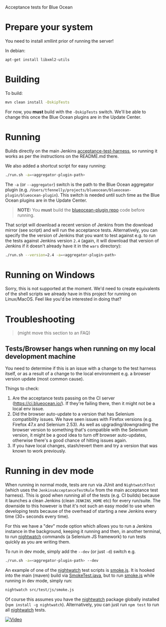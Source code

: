 Acceptance tests for Blue Ocean

# Prepare your system

You need to install xmllint prior of running the server!

In debian:

```
apt-get install libxml2-utils
```

# Building

To build:

```sh
mvn clean install -DskipTests
```

For now, you __must__ build with the `-DskipTests` switch. We'll be able to change this once the Blue Ocean
plugins are in the Update Center.


# Running
Builds directly on the main Jenkins [acceptance-test-harness](https://github.com/jenkinsci/acceptance-test-harness),
so running it works as per the instructions on the README.md there.

We also added a shortcut script for easy running:

```sh
./run.sh -a=<aggregator-plugin-path>
```

The `-a` (or `--aggregator`) switch is the path to the Blue Ocean aggregator plugin
(e.g. `/Users/tfennelly/projects/blueocean/blueocean-plugin/blueocean-plugin`). This switch is needed until such time as the
Blue Ocean plugins are in the Update Center.

> __NOTE:__ You __must__ build the [blueocean-plugin repo](https://github.com/jenkinsci/blueocean-plugin) code before running.

That script will download a recent version of Jenkins from the download mirror (see script) and will run the acceptance
tests. Alternatively, you can specify the the version of Jenkins that you want to test against e.g. to run the tests
against Jenkins version `2.4` (again, it will download that version of Jenkins if it doesn't already have it in the
`wars` directory):
 
```sh
./run.sh --version=2.4 -a=<aggregator-plugin-path>
```

# Running on Windows

Sorry, this is not supported at the moment. We'd need to create equivalents of the shell scripts we already
have in this project for running on Linux/MacOS. Feel like you'd be interested in doing that?

# Troubleshooting

> (might move this section to an FAQ)

## Tests/Browser hangs when running on my local development machine

You need to determine if this is an issue with a change to the test harness itself, or as a result of a change to the
local environment e.g. a browser version update (most common cause).

Things to check:

1. Are the acceptance tests passing on the CI server (https://ci.blueocean.io/). If they're failing there, then it might not be a local env issue.
1. Did the browser auto-update to a version that has Selenium compatibility issues. We have seen issues with Firefox versions (e.g. Firefox 47.x and Selenium 2.53). As well as upgrading/downgrading the browser version to something that's compatible with the Selenium version, it might be a good idea to turn off browser auto-updates, otherwise there's a good chance of hitting issues again.
1. If you have local changes, stash/revert them and try a version that was known to work previously.

# Running in dev mode

When running in normal mode, tests are run via JUnit and `NightwatchTest`
(which uses the `JenkinsAcceptanceTestRule` from the main acceptance test harness). This is good
when running all of the tests (e.g. CI builds) because it launches a clean Jenkins (clean `JENKINS_HOME` etc) for every
run/suite. The downside to this however is that it's not such an easy model to use when developing tests
because of the overhead of starting a new Jenkins every time (30+ seconds every time).

For this we have a "dev" mode option which allows you to run a Jenkins instance in the background, keeping it
running and then, in another terminal, to run [nightwatch] commands (a Selenium JS framework) to
run tests quickly as you are writing them.

To run in dev mode, simply add the `--dev` (or just `-d`) switch e.g.
 
```sh
./run.sh -a=<aggregator-plugin-path> --dev
```

An example of one of the [nightwatch] test scripts is [smoke.js](src/test/js/smoke.js). It is hooked into
the main (maven) build via [SmokeTest.java](src/test/java/io/jenkins/blueocean/SmokeTest.java),
but to run [smoke.js](src/test/js/smoke.js) while running in dev mode, simply run:

```sh
nightwatch src/test/js/smoke.js
```

Of course this assumes you have the [nightwatch] package globally installed (`npm install -g nightwatch`).
Alternatively, you can just run `npm test` to run all [nightwatch] tests.

[![Video](http://img.youtube.com/vi/o8r4ztgpm8E/maxresdefault.jpg)](https://youtu.be/o8r4ztgpm8E)

[nightwatch]: http://nightwatchjs.org/
